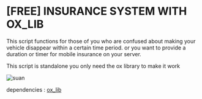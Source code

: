 # [FREE] INSURANCE SYSTEM WITH OX_LIB


This script functions for those of you who are confused about making your vehicle disappear within a certain time period. or you want to provide a duration or timer for mobile insurance on your server.

This script is standalone you only need the ox library to make it work

![suan](https://github.com/user-attachments/assets/028fac96-b62c-4917-806b-1e3ecf3c9b25)

dependencies : [ox_lib](https://github.com/overextended/ox_lib)
